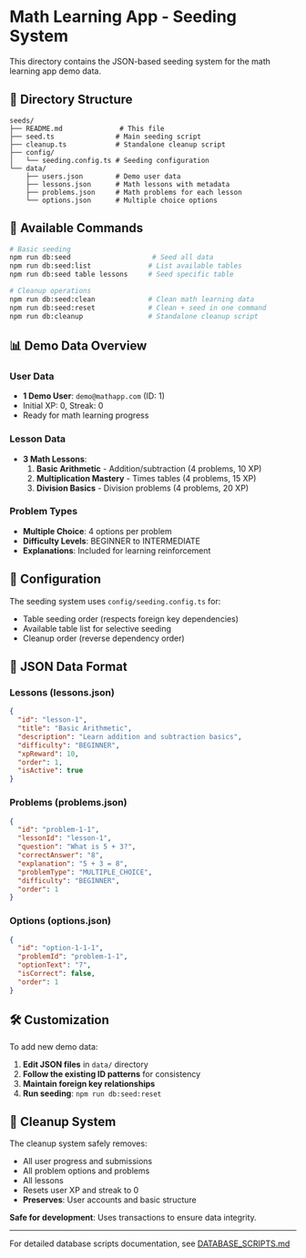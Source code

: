 # Math Learning App - Seeding System

This directory contains the JSON-based seeding system for the math learning app demo data.

## 📁 Directory Structure

```
seeds/
├── README.md              # This file
├── seed.ts               # Main seeding script
├── cleanup.ts            # Standalone cleanup script
├── config/
│   └── seeding.config.ts # Seeding configuration
└── data/
    ├── users.json        # Demo user data
    ├── lessons.json      # Math lessons with metadata
    ├── problems.json     # Math problems for each lesson
    └── options.json      # Multiple choice options
```

## 🚀 Available Commands

```bash
# Basic seeding
npm run db:seed                    # Seed all data
npm run db:seed:list              # List available tables
npm run db:seed table lessons     # Seed specific table

# Cleanup operations
npm run db:seed:clean             # Clean math learning data
npm run db:seed:reset             # Clean + seed in one command
npm run db:cleanup                # Standalone cleanup script
```

## 📊 Demo Data Overview

### User Data
- **1 Demo User**: `demo@mathapp.com` (ID: 1)
- Initial XP: 0, Streak: 0
- Ready for math learning progress

### Lesson Data
- **3 Math Lessons**:
  1. **Basic Arithmetic** - Addition/subtraction (4 problems, 10 XP)
  2. **Multiplication Mastery** - Times tables (4 problems, 15 XP)
  3. **Division Basics** - Division problems (4 problems, 20 XP)

### Problem Types
- **Multiple Choice**: 4 options per problem
- **Difficulty Levels**: BEGINNER to INTERMEDIATE
- **Explanations**: Included for learning reinforcement

## 🔧 Configuration

The seeding system uses `config/seeding.config.ts` for:
- Table seeding order (respects foreign key dependencies)
- Available table list for selective seeding
- Cleanup order (reverse dependency order)

## 📝 JSON Data Format

### Lessons (lessons.json)
```json
{
  "id": "lesson-1",
  "title": "Basic Arithmetic", 
  "description": "Learn addition and subtraction basics",
  "difficulty": "BEGINNER",
  "xpReward": 10,
  "order": 1,
  "isActive": true
}
```

### Problems (problems.json)
```json
{
  "id": "problem-1-1",
  "lessonId": "lesson-1",
  "question": "What is 5 + 3?",
  "correctAnswer": "8",
  "explanation": "5 + 3 = 8",
  "problemType": "MULTIPLE_CHOICE",
  "difficulty": "BEGINNER",
  "order": 1
}
```

### Options (options.json)
```json
{
  "id": "option-1-1-1",
  "problemId": "problem-1-1", 
  "optionText": "7",
  "isCorrect": false,
  "order": 1
}
```

## 🛠️ Customization

To add new demo data:
1. **Edit JSON files** in `data/` directory
2. **Follow the existing ID patterns** for consistency
3. **Maintain foreign key relationships**
4. **Run seeding**: `npm run db:seed:reset`

## 🧹 Cleanup System

The cleanup system safely removes:
- All user progress and submissions
- All problem options and problems  
- All lessons
- Resets user XP and streak to 0
- **Preserves**: User accounts and basic structure

**Safe for development**: Uses transactions to ensure data integrity.

---

For detailed database scripts documentation, see [DATABASE_SCRIPTS.md](../DATABASE_SCRIPTS.md)